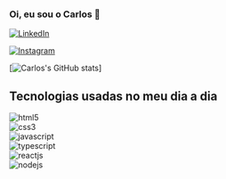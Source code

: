 ### Oi, eu sou o Carlos 🤙

[![LinkedIn](https://img.shields.io/badge/LinkedIn-0077B5?style=for-the-badge&logo=linkedin&logoColor=white)](https://www.linkedin.com/in/carlos-eduardo-perezini-cavalari-347740250/)

[![Instagram](https://img.shields.io/badge/Instagram-E4405F?style=for-the-badge&logo=instagram&logoColor=white)](https://www.instagram.com/calors_lleth/)

[![Carlos's GitHub stats](https://github-readme-stats.vercel.app/api?username=CarlosGalleth&show_icons=true&theme=dracula)]

## Tecnologias usadas no meu dia a dia

<div>
  <img align="center" alt="html5" src="https://img.shields.io/badge/HTML5-E34F26?style=for-the-badge&logo=html5&logoColor=white">
</div>
<div>
  <img align="center" alt="css3" src="https://img.shields.io/badge/CSS3-1572B6?style=for-the-badge&logo=css3&logoColor=white">
</div>
<div>
  <img align="center" alt="javascript" src="https://img.shields.io/badge/JavaScript-F7DF1E?style=for-the-badge&logo=javascript&logoColor=black">
</div>
<div>
  <img align="center" alt="typescript" src="https://img.shields.io/badge/TypeScript-007ACC?style=for-the-badge&logo=typescript&logoColor=white">
</div>
<div>
  <img align="center" alt="reactjs" src="https://img.shields.io/badge/React-20232A?style=for-the-badge&logo=react&logoColor=61DAFB">
</div>
<div>
  <img align="center" alt="nodejs" src="https://img.shields.io/badge/Node.js-43853D?style=for-the-badge&logo=node.js&logoColor=white">
</div>
